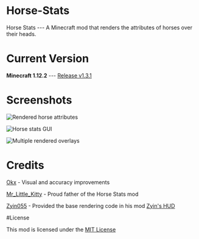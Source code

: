# Horse-Stats

Horse Stats --- A Minecraft mod that renders the attributes of horses over their heads.

# Current Version

__Minecraft 1.12.2__ --- [Release v1.3.1](https://github.com/okx-code/Horse-Stats/releases/tag/v1.3.1)

# Screenshots

![Rendered horse attributes](http://i.imgur.com/yRnxAaD.png)

![Horse stats GUI](http://imgur.com/taLc0N1.png)

![Multiple rendered overlays](http://imgur.com/OUaaVQr.png)

# Credits

[Okx](https://github.com/Okx) - Visual and accuracy improvements

[Mr_Little_Kitty](https://github.com/MrLittleKitty) - Proud father of the Horse Stats mod

[Zyin055](https://github.com/Zyin055) - Provided the base rendering code in his mod [Zyin's HUD](https://github.com/Zyin055/zyinhud)

#License
 
This mod is licensed under the [MIT License](https://github.com/okx-code/Horse-Stats/blob/master/LICENSE.txt)